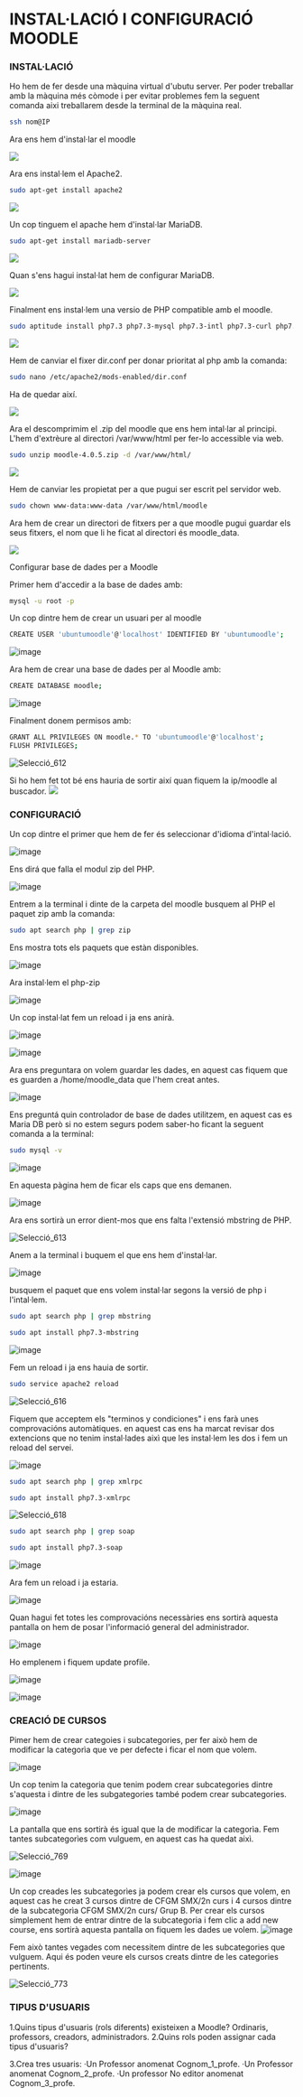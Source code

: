 # INSTAL·LACIÓ I CONFIGURACIÓ MOODLE



### INSTAL·LACIÓ

Ho hem de fer desde una màquina virtual d'ubutu server.
Per poder treballar amb la màquina més còmode i per evitar problemes fem la seguent comanda aixi treballarem desde la terminal de la màquina real.

```sh
ssh nom@IP
```
Ara ens hem d'instal·lar el moodle 

![](moodle.png)

Ara ens instal·lem el Apache2.
```sh
sudo apt-get install apache2
```
![](apache2.png)

Un cop tinguem el apache hem d'instal·lar MariaDB.
```sh
sudo apt-get install mariadb-server
```
![](MariaDB.png)

Quan s'ens hagui instal·lat hem de configurar MariaDB.

![](config.png)

Finalment ens instal·lem una versio de PHP compatible amb el moodle.
```sh
sudo aptitude install php7.3 php7.3-mysql php7.3-intl php7.3-curl php7.3-xml php7.3-gd
```
![](php.png)

Hem de canviar el fixer dir.conf per donar prioritat al php amb la comanda:
```sh
sudo nano /etc/apache2/mods-enabled/dir.conf
```
Ha de quedar així.

![](dir.conf.png)

Ara el descomprimim el .zip del moodle que ens hem intal·lar al principi. L'hem d'extrèure al directori /var/www/html per fer-lo accessible via web.

```sh
sudo unzip moodle-4.0.5.zip -d /var/www/html/
```
![](unzip.png)


Hem de canviar les propietat per a que pugui ser escrit pel servidor web.

```sh
sudo chown www-data:www-data /var/www/html/moodle
```

Ara hem de crear un directori de fitxers per a que moodle pugui guardar els seus fitxers, el nom que li he ficat al directori és moodle_data.

![](mkdir.png)

Configurar base de dades per a Moodle

Primer hem d'accedir a la base de dades amb:

```sh
mysql -u root -p
```

Un cop dintre hem de crear un usuari per al moodle

```sh 
CREATE USER 'ubuntumoodle'@'localhost' IDENTIFIED BY 'ubuntumoodle';
```
![image](https://user-images.githubusercontent.com/114162412/205097392-24de7cd9-3466-46f6-b968-2e994df95f7f.png)


Ara hem de crear una base de dades per al Moodle amb:

```sh
CREATE DATABASE moodle;
```

![image](https://user-images.githubusercontent.com/114162412/205097073-36f80b93-65d3-44b9-b575-b107055df4ea.png)



Finalment donem permisos amb:
```sh
GRANT ALL PRIVILEGES ON moodle.* TO 'ubuntumoodle'@'localhost';
FLUSH PRIVILEGES;
```
![Selecció_612](https://user-images.githubusercontent.com/114162412/205098325-2e9cbade-be1c-402f-b566-e685f93497d6.png)



Si ho hem fet tot bé ens hauria de sortir així quan fiquem la ip/moodle al buscador.
![](comp.png)


### CONFIGURACIÓ

Un cop dintre el primer que hem de fer és seleccionar d'idioma d'intal·lació.

![image](https://user-images.githubusercontent.com/114162412/205076721-c77717b7-4834-4579-8aba-ed7863666ed5.png)

Ens dirá que falla el modul zip del PHP.

![image](https://user-images.githubusercontent.com/114162412/205077052-b6ddc022-075c-4181-aa9d-4c417685c2e2.png)

Entrem a la terminal i dinte de la carpeta del moodle busquem al PHP el paquet zip amb la comanda:
```sh
sudo apt search php | grep zip
```

Ens mostra tots els paquets que estàn disponibles.

![image](https://user-images.githubusercontent.com/114162412/205078037-93539a46-ab5a-4180-81b3-79ed1cfa2847.png)

Ara instal·lem el php-zip 

![image](https://user-images.githubusercontent.com/114162412/205079065-1056f4dc-ce2f-4144-aa56-9e75edca2222.png)

Un cop instal·lat fem un reload i ja ens anirà.


![image](https://user-images.githubusercontent.com/114162412/205079524-9ef096bc-c12a-4a99-a240-b4f3a8ae05b3.png)



![image](https://user-images.githubusercontent.com/114162412/205079660-10410ca1-14db-4b78-8595-791af0008ccf.png)



Ara ens preguntara on volem guardar les dades, en aquest cas fiquem que es guarden a /home/moodle_data que l'hem creat antes.

![image](https://user-images.githubusercontent.com/114162412/205081333-fd8d70aa-d063-4879-b5bf-2bfde7b4a0d7.png)


Ens preguntá quin controlador de base de dades utilitzem, en aquest cas es Maria DB però si no estem segurs podem saber-ho ficant la seguent comanda a la terminal:
```sh
sudo mysql -v
```

![image](https://user-images.githubusercontent.com/114162412/205082231-5a282f4d-8664-4771-a3e4-4146776ae139.png)

En aquesta pàgina hem de ficar els caps que ens demanen.

![image](https://user-images.githubusercontent.com/114162412/205085162-38af7402-8d58-4d58-8a1e-c4f93b1b12d6.png)


Ara ens sortirà un error dient-mos que ens falta l'extensió mbstring de PHP.


![Selecció_613](https://user-images.githubusercontent.com/114162412/205100275-c5a0d59f-4e03-4948-85b1-fc7fcbca6ec2.png)


Anem a la terminal i buquem el que ens hem d'instal·lar.

![image](https://user-images.githubusercontent.com/114162412/205100209-45dc3fce-b482-43e8-96c7-edeedf2937d9.png)



busquem el paquet que ens volem instal·lar segons la versió de php i l'intal·lem.
```sh
sudo apt search php | grep mbstring
```

```sh
sudo apt install php7.3-mbstring
```

![image](https://user-images.githubusercontent.com/114162412/205100754-38c546f6-4d99-4f19-a298-7265d79820ef.png)

Fem un reload i ja ens hauia de sortir.
```sh
sudo service apache2 reload
```

![Selecció_616](https://user-images.githubusercontent.com/114162412/205102005-ec0c5605-6edd-4672-9b44-4667fb38930f.png)

Fiquem que acceptem els "terminos y condiciones" i ens farà unes comprovacións automàtiques. 
en aquest cas ens ha marcat revisar dos extencions que no tenim instal·lades aixì que les instal·lem les dos i fem un reload del servei.

![image](https://user-images.githubusercontent.com/114162412/205102566-ee09e438-9abc-4fc4-ba7d-7b411e6375a8.png)

```sh
sudo apt search php | grep xmlrpc
```
```sh
sudo apt install php7.3-xmlrpc
```

![Selecció_618](https://user-images.githubusercontent.com/114162412/205107094-8ff12067-bd4c-43c0-8afa-25f36473b484.png)


```sh
sudo apt search php | grep soap
```
```sh
sudo apt install php7.3-soap
```

![image](https://user-images.githubusercontent.com/114162412/205107398-cdc49a93-4030-422a-81bc-9f1425a6e18e.png)

Ara fem un reload i ja estaria.

![image](https://user-images.githubusercontent.com/114162412/205112625-d17d086b-b02e-4ebb-8512-e3ad208b4585.png)

Quan hagui fet totes les comprovacións necessàries ens sortirà aquesta pantalla on hem de posar l'informació general del administrador.

![image](https://user-images.githubusercontent.com/114162412/207886892-4342db86-dfa6-40d0-b7e8-43f9e491ec59.png)

Ho emplenem i fiquem update profile.

![image](https://user-images.githubusercontent.com/114162412/207887657-d2e80c98-f7b0-4020-af8d-021057fe3b2b.png)

![image](https://user-images.githubusercontent.com/114162412/207889128-64135954-a50b-48f0-bb96-89a36a5fb709.png)

### CREACIÓ DE CURSOS

Pimer hem de crear categoies i subcategories, per fer això hem de modificar la categorìa que ve per defecte i ficar el nom que volem.

![image](https://user-images.githubusercontent.com/114162412/207895820-eb416e2a-8e74-4dc4-9bc9-79aaffa16f8e.png)

Un cop tenim la categoria que tenim podem crear subcategories dintre s'aquesta i dintre de les subgategories també podem crear subcategories.

![image](https://user-images.githubusercontent.com/114162412/207896108-b8a54fea-725a-4715-a826-4f47a8e08944.png)

La pantalla que ens sortirà és igual que la de modificar la categorìa.
Fem tantes subcategorìes com vulguem, en aquest cas ha quedat aixì.


![Selecció_769](https://user-images.githubusercontent.com/114162412/207899326-33b39249-ca4b-4514-8514-dce638028c50.png)

![image](https://user-images.githubusercontent.com/114162412/207899415-344df872-d5e0-43f9-8887-857aecfcebb8.png)

Un cop creades les subcategorìes ja podem crear els cursos que volem, en aquest cas he creat 3 cursos dintre de CFGM SMX/2n curs i 4 cursos dintre de la subcategorìa  CFGM SMX/2n curs/ Grup B.
Per crear els cursos simplement hem de entrar dintre de la subcategoria i fem clic a add new course, ens sortirà aquesta pantalla on fiquem les dades ue volem.
![image](https://user-images.githubusercontent.com/114162412/207901766-374a3a86-6c1c-45fb-abdb-6efb0109fb4a.png)

Fem això tantes vegades com necessitem dintre de les subcategories que vulguem.
Aqui és poden veure els cursos creats dintre de les categories pertinents.

![Selecció_773](https://user-images.githubusercontent.com/114162412/207906873-86b061cc-1d68-49cc-8c37-bede82887cc3.png)


### TIPUS D'USUARIS

1.Quins tipus d'usuaris (rols diferents) existeixen a Moodle?
  Ordinaris, professors, creadors, administradors.
2.Quins rols poden assignar cada tipus d'usuaris?
  
3.Crea tres usuaris:
  ·Un Professor anomenat Cognom_1_profe.
  ·Un Professor anomenat Cognom_2_profe.
  ·Un professor No editor anomenat Cognom_3_profe.


